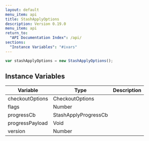 ```yaml
---
layout: default
menu_item: api
title: StashApplyOptions
description: Version 0.19.0
menu_item: api
return_to:
  "API Documentation Index": /api/
sections:
  "Instance Variables": "#ivars"
---
```


```js
var stashApplyOptions = new StashApplyOptions();
```

## <a name="ivars"></a>Instance Variables

| Variable | Type | Description |
| --- | --- | --- |
| <a name="checkoutOptions"></a>checkoutOptions | CheckoutOptions |  |
| <a name="flags"></a>flags | Number |  |
| <a name="progressCb"></a>progressCb | StashApplyProgressCb |  |
| <a name="progressPayload"></a>progressPayload | Void |  |
| <a name="version"></a>version | Number |  |

